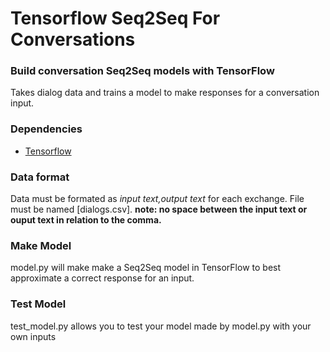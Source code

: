 # Tensorflow Seq2Seq For Conversations
### Build conversation Seq2Seq models with TensorFlow

Takes dialog data and trains a model to make responses for a conversation input.

### Dependencies 
* [Tensorflow](https://github.com/tensorflow/tensorflow)

### Data format
Data must be formated as *input text,output text* for each exchange. File must be named \[dialogs.csv\]. **note: no space between the input text or ouput text in relation to the comma.**

### Make Model
model.py will make make a Seq2Seq model in TensorFlow to best approximate a correct response for an input.

### Test Model
test_model.py allows you to test your model made by model.py with your own inputs 
